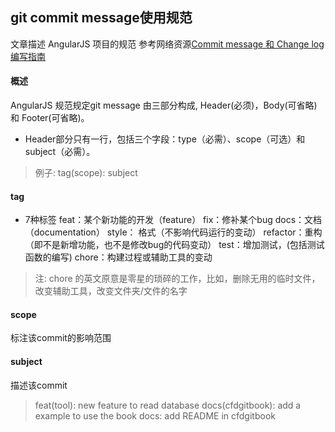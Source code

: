 ## git commit message使用规范
文章描述 AngularJS 项目的规范
参考网络资源[Commit message 和 Change log 编写指南](http://www.ruanyifeng.com/blog/2016/01/commit_message_change_log.html)

#### 概述
AngularJS 规范规定git message 由三部分构成, Header(必须)，Body(可省略) 和 Footer(可省略)。
- Header部分只有一行，包括三个字段：type（必需）、scope（可选）和subject（必需）。

> 例子: tag(scope): subject

#### tag
- 7种标签
feat：某个新功能的开发（feature）
fix：修补某个bug
docs：文档（documentation）
style： 格式（不影响代码运行的变动）
refactor：重构（即不是新增功能，也不是修改bug的代码变动）
test：增加测试，(包括测试函数的编写)
chore：构建过程或辅助工具的变动

> 注: chore 的英文原意是零星的琐碎的工作，比如，删除无用的临时文件，改变辅助工具，改变文件夹/文件的名字

#### scope
标注该commit的影响范围

#### subject
描述该commit

> feat(tool): new feature to read database
> docs(cfdgitbook): add a example to use the book
> docs: add README in cfdgitbook
>